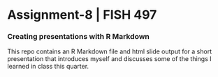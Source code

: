 # Assignment-8 | FISH 497

### Creating presentations with R Markdown

This repo contains an R Markdown file and html slide output for a short presentation that introduces myself and discusses some of the things I learned in class this quarter.
